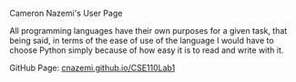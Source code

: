 Cameron Nazemi's User Page

All programming languages have their own purposes for a given task, that being said, in terms of the ease of use of the language I would have to choose Python simply because of how easy it is to read and write with it.

GitHub Page: [cnazemi.github.io/CSE110Lab1](https://cnazemi.github.io/CSE110Lab1/)